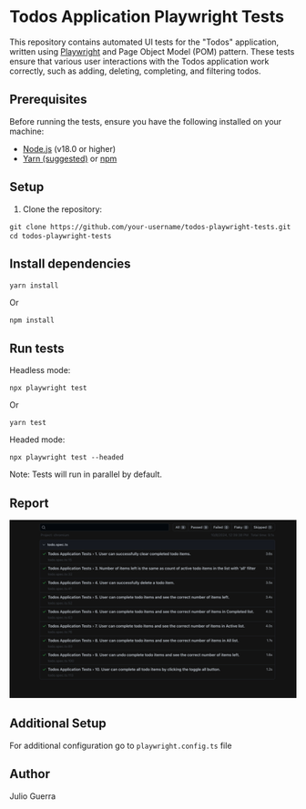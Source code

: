 # Todos Application Playwright Tests

This repository contains automated UI tests for the "Todos" application, written using [Playwright](https://playwright.dev/) and Page Object Model (POM) pattern.
These tests ensure that various user interactions with the Todos application work correctly, such as adding, deleting, completing, and filtering todos.

## Prerequisites

Before running the tests, ensure you have the following installed on your machine:

- [Node.js](https://nodejs.org/en/download/) (v18.0 or higher)
- [Yarn (suggested)](https://classic.yarnpkg.com/lang/en/docs/install/) or [npm](https://docs.npmjs.com/downloading-and-installing-node-js-and-npm)

## Setup

1. Clone the repository:

```
git clone https://github.com/your-username/todos-playwright-tests.git
cd todos-playwright-tests
```

## Install dependencies

```
yarn install
```

Or

```
npm install
```

## Run tests

Headless mode:

```
npx playwright test
```

Or

```
yarn test
```

Headed mode:

```
npx playwright test --headed
```

Note: Tests will run in parallel by default.

## Report

![Last Run Report](/images/report-2024-10-08.png)

## Additional Setup

For additional configuration go to `playwright.config.ts` file

## Author

Julio Guerra
